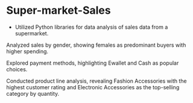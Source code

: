 # Super-market-Sales

* Utilized Python libraries for data analysis of sales data from a supermarket.

Analyzed sales by gender, showing females as predominant buyers with higher spending.

Explored payment methods, highlighting Ewallet and Cash as popular choices.

Conducted product line analysis, revealing Fashion Accessories with the highest customer rating and Electronic Accessories as the top-selling category by quantity.


